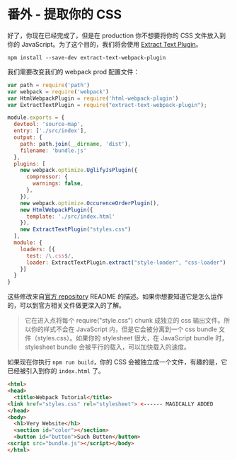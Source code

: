 # 番外 - 提取你的 CSS

好了，你现在已经完成了，但是在 production 你不想要将你的 CSS 文件放入到你的 JavaScript。为了这个目的，我们将会使用 [Extract Text Plugin](https://github.com/webpack/extract-text-webpack-plugin)。

    npm install --save-dev extract-text-webpack-plugin

我们需要改变我们的 webpack prod 配置文件：

```javascript
var path = require('path')
var webpack = require('webpack')
var HtmlWebpackPlugin = require('html-webpack-plugin')
var ExtractTextPlugin = require("extract-text-webpack-plugin");

module.exports = {
  devtool: 'source-map',
  entry: ['./src/index'],
  output: {
    path: path.join(__dirname, 'dist'),
    filename: 'bundle.js'
  },
  plugins: [
    new webpack.optimize.UglifyJsPlugin({
      compressor: {
        warnings: false,
      },
    }),
    new webpack.optimize.OccurenceOrderPlugin(),
    new HtmlWebpackPlugin({
      template: './src/index.html'
    }),
    new ExtractTextPlugin("styles.css")
  ],
  module: {
    loaders: [{
      test: /\.css$/,
      loader: ExtractTextPlugin.extract("style-loader", "css-loader")
    }]
  }
}
```

这些修改来自[官方 repository](https://github.com/webpack/extract-text-webpack-plugin) README 的描述。如果你想要知道它是怎么运作的，可以到官方相关文件做更深入的了解。

> 它在进入点将每个 require("style.css") chunk 成独立的 css 输出文件。所以你的样式不会在 JavaScript 内，但是它会被分离到一个 css bundle 文件（styles.css）。如果你的 stylesheet 很大，在 JavaScript bundle 时，stylesheet bundle 会被平行的载入，可以加快载入的速度。

如果现在你执行 `npm run build`，你的 CSS 会被独立成一个文件，有趣的是，它已经被引入到你的 `index.html` 了。

```html
<html>
<head>
  <title>Webpack Tutorial</title>
<link href="styles.css" rel="stylesheet"> <------ MAGICALLY ADDED
</head>
<body>
  <h1>Very Website</h1>
  <section id="color"></section>
  <button id="button">Such Button</button>
<script src="bundle.js"></script></body>
</html>
```

